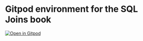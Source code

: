 # Gitpod environment for the SQL Joins book

[![Open in Gitpod](https://gitpod.io/button/open-in-gitpod.svg)](https://gitpod.io/#prebuild/https://github.com/lucperkins/sql-joins-gitpod)
